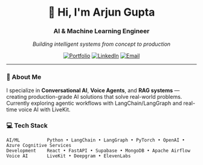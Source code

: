 <div align="center">

# 👋 Hi, I'm Arjun Gupta

### AI & Machine Learning Engineer
*Building intelligent systems from concept to production*

[![Portfolio](https://img.shields.io/badge/Portfolio-arjunai.engineer-00C7B7?style=for-the-badge&logo=vercel&logoColor=white)](https://arjunai.engineer)
[![LinkedIn](https://img.shields.io/badge/LinkedIn-Connect-0077B5?style=for-the-badge&logo=linkedin&logoColor=white)](https://www.linkedin.com/in/arjun-gupta-aps/)
[![Email](https://img.shields.io/badge/Email-Contact-EA4335?style=for-the-badge&logo=gmail&logoColor=white)](mailto:arjun7804garg@gmail.com)

</div>

---

### 🚀 About Me

I specialize in **Conversational AI**, **Voice Agents**, and **RAG systems** — creating production-grade AI solutions that solve real-world problems. Currently exploring agentic workflows with LangChain/LangGraph and real-time voice AI with LiveKit.

### 💻 Tech Stack

```text
AI/ML          Python • LangChain • LangGraph • PyTorch • OpenAI • Azure Cognitive Services
Development    React • FastAPI • Supabase • MongoDB • Apache Airflow
Voice AI       LiveKit • Deepgram • ElevenLabs
